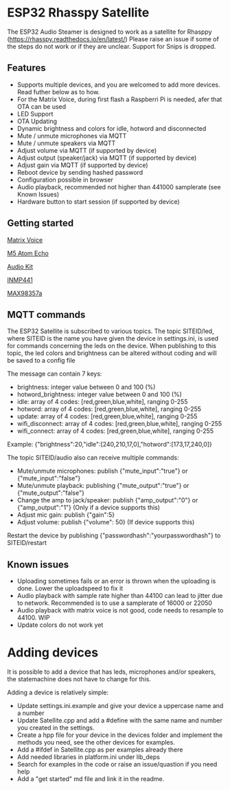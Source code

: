 # ESP32 Rhasspy Satellite

The ESP32 Audio Steamer is designed to work as a satellite for Rhasppy (https://rhasspy.readthedocs.io/en/latest/)
Please raise an issue if some of the steps do not work or if they are unclear.
Support for Snips is dropped.

## Features

- Supports multiple devices, and you are welcomed to add more devices. Read futher below as to how.
- For the Matrix Voice, during first flash a Raspberri Pi is needed, afer that OTA can be used
- LED Support
- OTA Updating
- Dynamic brightness and colors for idle, hotword and disconnected
- Mute / unmute microphones via MQTT
- Mute / unmute speakers via MQTT
- Adjust volume via MQTT (if supported by device)
- Adjust output (speaker/jack) via MQTT (if supported by device)
- Adjust gain via MQTT (if supported by device)
- Reboot device by sending hashed password
- Configuration possible in browser
- Audio playback, recommended not higher than 441000 samplerate (see Known Issues)
- Hardware button to start session (if supported by device)

## Getting started
[Matrix Voice](matrixvoice.md)

[M5 Atom Echo](m5atomecho.md)

[Audio Kit](audiokit.md)

[INMP441](inmp441.md)

[MAX98357a](inmp441max98357a.md)

## MQTT commands

The ESP32 Satellite is subscribed to various topics.
The topic SITEID/led, where SITEID is the name you have given the device in settings.ini, is used for commands concerning the leds on the device.
When publishing to this topic, the led colors and brightness can be altered without coding and will be saved to a config file

The message can contain 7 keys:

- brightness: integer value between 0 and 100 (%)
- hotword_brightness: integer value between 0 and 100 (%)
- idle: array of 4 codes: [red,green,blue,white], ranging 0-255
- hotword: array of 4 codes: [red,green,blue,white], ranging 0-255
- update: array of 4 codes: [red,green,blue,white], ranging 0-255
- wifi_disconnect: array of 4 codes: [red,green,blue,white], ranging 0-255
- wifi_connect: array of 4 codes: [red,green,blue,white], ranging 0-255

Example: {"brightness":20,"idle":[240,210,17,0],"hotword":[173,17,240,0]}

The topic SITEID/audio also can receive multiple commands:

- Mute/unmute microphones: publish {"mute_input":"true"} or {"mute_input":"false"}
- Mute/unmute playback: publishing {"mute_output":"true"} or {"mute_output":"false"}
- Change the amp to jack/speaker: publish {"amp_output":"0"} or {"amp_output":"1"} (Only if a device supports this)
- Adjust mic gain: publish {"gain":5}
- Adjust volume: publish {"volume": 50} (If device supports this)

Restart the device by publishing {"passwordhash":"yourpasswordhash"} to SITEID/restart

## Known issues

- Uploading sometimes fails or an error is thrown when the uploading is done. Lower the uploadspeed to fix it
- Audio playback with sample rate higher than 44100 can lead to jitter due to network. Recommended is to use a samplerate of 16000 or 22050
- Audio playback with matrix voice is not good, code needs to resample to 44100. WIP
- Update colors do not work yet

# Adding devices

It is possible to add a device that has leds, microphones and/or speakers, the statemachine does not have to change for this.

Adding a device is relatively simple:

- Update settings.ini.example and give your device a uppercase name and a number
- Update Satellite.cpp and add a #define with the same name and number you created in the settings.
- Create a hpp file for your device in the devices folder and implement the methods you need, see the other devices for examples.
- Add a #ifdef in Satellite.cpp as per examples already there
- Add needed libraries in platform.ini under lib_deps
- Search for examples in the code or raise an issue/quastion if you need help
- Add a "get started" md file and link it in the readme.